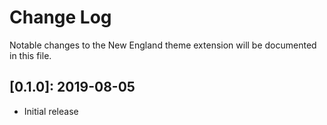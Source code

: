 # Change Log

Notable changes to the New England theme extension will be documented in this file.

 ## **[0.1.0]:** 2019-08-05

- Initial release
